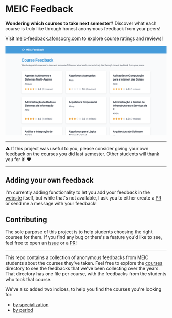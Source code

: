 # MEIC Feedback

**Wondering which courses to take next semester?**
Discover what each course is truly like through honest anonymous feedback from your peers!

Visit [meic-feedback.afonsocrg.com](https://meic-feedback.afonsocrg.com) to explore course ratings and reviews!

![meic-feedback.afonsocrg.com](./website_screenshot.png)

---

⚠️ If this project was useful to you, please consider giving your own feedback on the courses you did last semester.
Other students will thank you for it! ❤️

---

## Adding your own feedback

I'm currently adding functionality to let you add your feedback in the [website](https://meic-feedback.afonsocrg.com) itself, but while that's not available, I ask you to either create a [PR](https://github.com/afonsocrg/MEIC-feedback/pulls) or send me a message with your feedback!



## Contributing

The sole purpose of this project is to help students choosing the right courses for them.
If you find any bug or there's a feature you'd like to see, feel free to open an [issue](https://github.com/afonsocrg/MEIC-feedback/issues) or a [PR](https://github.com/afonsocrg/MEIC-feedback/pulls)!


---

This repo contains a collection of anonymous feedbacks from MEIC students about the courses they've taken.
Feel free to explore the [courses](./courses) directory to see the feedbacks that we've been collecting over the years.
That directory has one file per course, with the feedbacks from the students who took that course.

We've also added two indices, to help you find the courses you're looking for:
- [by specialization](./indices/by_specialization.md)
- [by period](./indices/by_period.md)

